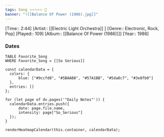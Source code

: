 ```yaml
---
tags: Song ⭐⭐⭐⭐⭐ 💛
banner: "![[Balance Of Power (1986).jpg]]"
---
```

[Time:: 2:44]
[Artist:: [[Electric Light Orchestra]] ]
[Genre:: Electronic, Rock, Pop]
[Played:: 109]
[Album:: [[Balance Of Power (1986)]]]
[Year:: 1986]
### Dates
````dataview
TABLE Favorite_Song
WHERE Favorite_Song = [[So Serious]]
````

  ```dataviewjs
const calendarData = { 
	colors: { 
		blue: ["#9ccfd8", "#5BAAB8", "#57A1BB", "#5da8c7", "#3e8fb0"] 
	}, 
	entries: [] 
}; 

for (let page of dv.pages('"Daily Notes"')) { 
	calendarData.entries.push({ 
		date: page.file.name, 
		intensity: page["So_Serious"]
	}); 
} 

renderHeatmapCalendar(this.container, calendarData);
```
